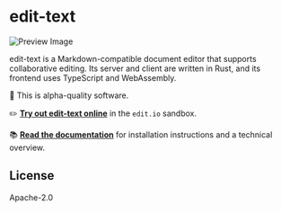 # edit-text

![Preview Image](https://user-images.githubusercontent.com/80639/42796912-9f2ae852-895a-11e8-9aae-9dede91296bf.png)

edit-text is a Markdown-compatible document editor that supports collaborative editing. Its server and client are written in Rust, and its frontend uses TypeScript and WebAssembly.

👶 This is alpha-quality software.

✏️ [**Try out edit-text online**](http://sandbox.edit.io/) in the `edit.io` sandbox.

📚 [**Read the documentation**](http://tcr.github.io/edit-text/) for installation instructions and a technical overview.

## License

Apache-2.0
